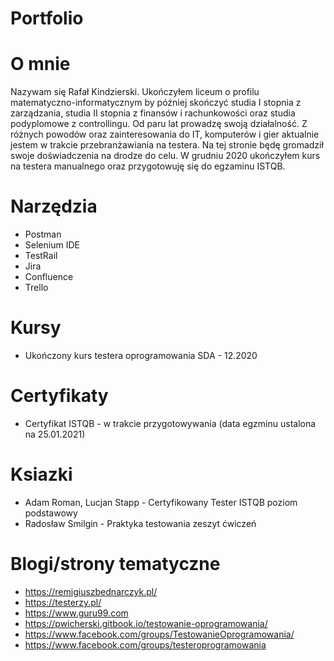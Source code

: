 # Portfolio

# O mnie
Nazywam się Rafał Kindzierski. Ukończyłem liceum o profilu matematyczno-informatycznym by później skończyć studia I stopnia z zarządzania, studia II stopnia z finansów i rachunkowości oraz studia podyplomowe z controllingu. Od paru lat prowadzę swoją działalność. Z różnych powodów oraz zainteresowania do IT, komputerów i gier aktualnie jestem w trakcie przebranżawiania na testera. Na tej stronie będę gromadził swoje doświadczenia na drodze do celu. W grudniu 2020 ukończyłem kurs na testera manualnego oraz przygotowuję się do egzaminu ISTQB.
# Narzędzia 
* Postman
* Selenium IDE
* TestRail
* Jira
* Confluence
* Trello
# Kursy
* Ukończony kurs testera oprogramowania SDA - 12.2020
# Certyfikaty
* Certyfikat ISTQB - w trakcie przygotowywania (data egzminu ustalona na 25.01.2021)
# Ksiazki
* Adam Roman, Lucjan Stapp - Certyfikowany Tester ISTQB poziom podstawowy
* Radosław Smilgin - Praktyka testowania zeszyt ćwiczeń
# Blogi/strony tematyczne
* https://remigiuszbednarczyk.pl/
* https://testerzy.pl/
* https://www.guru99.com
* https://pwicherski.gitbook.io/testowanie-oprogramowania/
* https://www.facebook.com/groups/TestowanieOprogramowania/
* https://www.facebook.com/groups/testeroprogramowania
